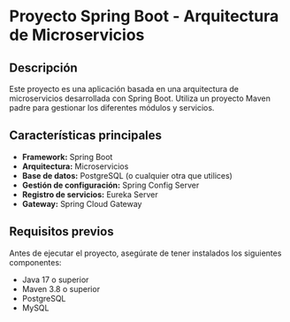 # Proyecto Spring Boot - Arquitectura de Microservicios

## Descripción
Este proyecto es una aplicación basada en una arquitectura de microservicios desarrollada con Spring Boot. Utiliza un proyecto Maven padre para gestionar los diferentes módulos y servicios.

## Características principales
- **Framework:** Spring Boot
- **Arquitectura:** Microservicios
- **Base de datos:** PostgreSQL (o cualquier otra que utilices)
- **Gestión de configuración:** Spring Config Server
- **Registro de servicios:** Eureka Server
- **Gateway:** Spring Cloud Gateway

## Requisitos previos

Antes de ejecutar el proyecto, asegúrate de tener instalados los siguientes componentes:

- Java 17 o superior
- Maven 3.8 o superior
- PostgreSQL
- MySQL
